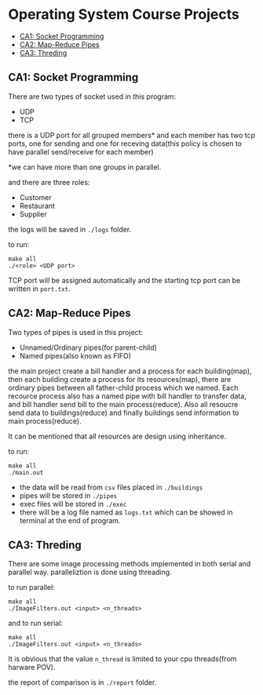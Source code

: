 # Operating System Course Projects

- [CA1: Socket Programming](#ca1-socket-programming)
- [CA2: Map-Reduce Pipes](#ca2-map-reduce-pipes)
- [CA3: Threding](#ca3-threding)

## CA1: Socket Programming
There are two types of socket used in this program:
- UDP
- TCP

there is a UDP port for all grouped members* and each member has two tcp ports, one for sending and one for receving data(this policy is chosen to have parallel send/receive for each member)

*we can have more than one groups in parallel.

and there are three roles:
- Customer
- Restaurant
- Supplier

the logs will be saved in `./logs` folder.

to run:
```text
make all
./<role> <UDP port>
``` 
TCP port will be assigned automatically and the starting tcp port can be written in `port.txt`.

## CA2: Map-Reduce Pipes
Two types of pipes is used in this project:
- Unnamed/Ordinary pipes(for parent-child)
- Named pipes(also known as FIFO)

the main project create a bill handler and a process for each building(map), then each building create a process for its resources(map), there are ordinary pipes between all father-child process which we named. Each recource process also has a named pipe with bill handler to transfer data, and bill handler send bill to the main process(reduce). Also all resoucre send data to buildings(reduce) and finally buildings send information to main process(reduce).

It can be mentioned that all resources are design using inheritance.

to run:
```text
make all
./main.out
``` 

- the data will be read from `csv` files placed in `./buildings`
- pipes will be stored in `./pipes`
- exec files will be stored in `./exec`
- there will be a log file named as `logs.txt` which can be showed in terminal at the end of program.

## CA3: Threding

There are some image processing methods implemented in both serial and parallel way. paralleliztion is done using threading.

to run parallel:
```text
make all
./ImageFilters.out <input> <n_threads>
```
and to run serial:
```text
make all
./ImageFilters.out <input> <n_threads>
```

It is obvious that the value `n_thread` is limited to your cpu threads(from harware POV).

the report of comparison is in `./report` folder.